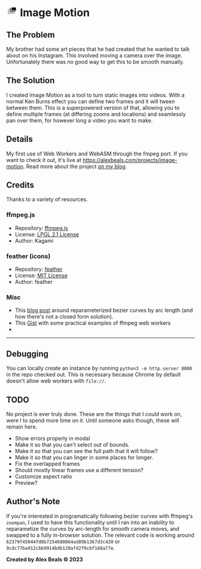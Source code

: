 # <img src="/assets/favicon/android-chrome-192x192.png?raw=true" width="30" alt="Logo"/> Image Motion

## The Problem
My brother had some art pieces that he had created that he wanted to talk about on his Instagram. This involved moving a camera over the image. Unfortunately there was no good way to get this to be smooth manually.

## The Solution
I created Image Motion as a tool to turn static images into videos. With a normal Ken Burns effect you can define two frames and it will tween between them. This is a superpowered version of that, allowing you to define multiple frames (at differing zooms and locations) and seamlessly pan over them, for however long a video you want to make.

## Details
My first use of Web Workers and WebASM through the fmpeg port. If you want to check it out, it's live at https://alexbeals.com/projects/image-motion.  Read more about the project [on my blog](http://blog.alexbeals.com/posts/image-motion).

## Credits

Thanks to a variety of resources.

### ffmpeg.js

- Repository: [ffmpeg.js](https://github.com/Kagami/ffmpeg.js/)
- License: [LPGL 2.1 License](https://github.com/Kagami/ffmpeg.js/blob/master/LICENSE.MP4)
- Author: Kagami

### feather (icons)

- Repository: [feather](https://github.com/feathericons/feather)
- License: [MIT License](https://github.com/feathericons/feather/blob/master/LICENSE)
- Author: feather

### Misc
- This [blog post](https://fjorge.com/insights/blog/can-bezier-curves-be-quickly-parameterized-by-arc-length/) around reparameterized bezier curves by arc length (and how there's not a closed form solution).
- This [Gist](https://gist.github.com/ilblog/5fa2914e0ad666bbb85745dbf4b3f106#file-clock-html-L8) with some practical examples of ffmpeg web workers
-

---

## Debugging
You can locally create an instance by running `python3 -m http.server 8000` in the repo checked out. This is necessary because Chrome by default doesn't allow web workers with `file://`.

## TODO

No project is ever truly done. These are the things that I *could* work on, were I to spend more time on it. Until someone asks though, these will remain here.
* Show errors properly in modal
* Make it so that you can't select out of bounds.
* Make it so that you can see the full path that it will follow?
* Make it so that you can linger in some places for longer.
* Fix the overlapped frames
* Should mostly linear frames use a different tension?
* Customize aspect ratio
* Preview?

## Author's Note
If you're interested in programatically following bezier curves with ffmpeg's `zoompan`, I used to have this functionality until I ran into an inability to reparametize the curves by arc-length for smooth camera moves, and swapped to a fully in-browser solution. The relevant code is working around `62379f45044fd8b7254680064ad89b1367d3c420` or `9cdc77ba912cbb9914bdb120afd2f9cbf168a77e`.

**Created by Alex Beals © 2023**
